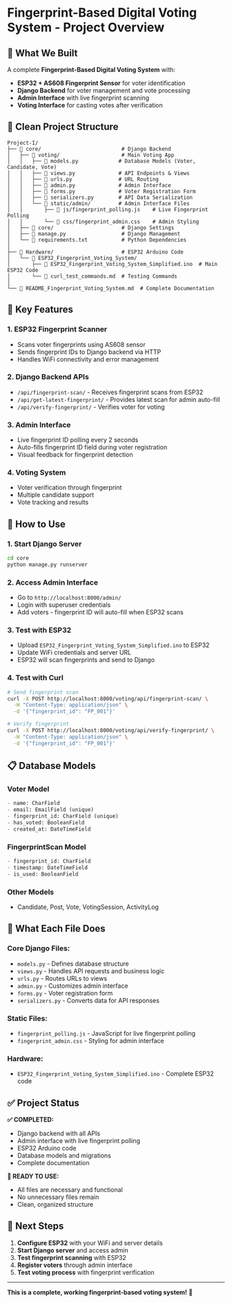# Fingerprint-Based Digital Voting System - Project Overview

## 🎯 What We Built

A complete **Fingerprint-Based Digital Voting System** with:
- **ESP32 + AS608 Fingerprint Sensor** for voter identification
- **Django Backend** for voter management and vote processing
- **Admin Interface** with live fingerprint scanning
- **Voting Interface** for casting votes after verification

## 📁 Clean Project Structure

```
Project-I/
├── 📂 core/                          # Django Backend
│   ├── 📂 voting/                    # Main Voting App
│   │   ├── 📄 models.py             # Database Models (Voter, Candidate, Vote)
│   │   ├── 📄 views.py              # API Endpoints & Views
│   │   ├── 📄 urls.py               # URL Routing
│   │   ├── 📄 admin.py              # Admin Interface
│   │   ├── 📄 forms.py              # Voter Registration Form
│   │   ├── 📄 serializers.py        # API Data Serialization
│   │   └── 📂 static/admin/         # Admin Interface Files
│   │       ├── 📄 js/fingerprint_polling.js    # Live Fingerprint Polling
│   │       └── 📄 css/fingerprint_admin.css    # Admin Styling
│   ├── 📂 core/                      # Django Settings
│   ├── 📄 manage.py                  # Django Management
│   └── 📄 requirements.txt           # Python Dependencies
│
├── 📂 Hardware/                      # ESP32 Arduino Code
│   └── 📂 ESP32_Fingerprint_Voting_System/
│       ├── 📄 ESP32_Fingerprint_Voting_System_Simplified.ino  # Main ESP32 Code
│       └── 📄 curl_test_commands.md  # Testing Commands
│
└── 📄 README_Fingerprint_Voting_System.md  # Complete Documentation
```

## 🔧 Key Features

### 1. **ESP32 Fingerprint Scanner**
- Scans voter fingerprints using AS608 sensor
- Sends fingerprint IDs to Django backend via HTTP
- Handles WiFi connectivity and error management

### 2. **Django Backend APIs**
- `/api/fingerprint-scan/` - Receives fingerprint scans from ESP32
- `/api/get-latest-fingerprint/` - Provides latest scan for admin auto-fill
- `/api/verify-fingerprint/` - Verifies voter for voting

### 3. **Admin Interface**
- Live fingerprint ID polling every 2 seconds
- Auto-fills fingerprint ID field during voter registration
- Visual feedback for fingerprint detection

### 4. **Voting System**
- Voter verification through fingerprint
- Multiple candidate support
- Vote tracking and results

## 🚀 How to Use

### 1. **Start Django Server**
```bash
cd core
python manage.py runserver
```

### 2. **Access Admin Interface**
- Go to `http://localhost:8000/admin/`
- Login with superuser credentials
- Add voters - fingerprint ID will auto-fill when ESP32 scans

### 3. **Test with ESP32**
- Upload `ESP32_Fingerprint_Voting_System_Simplified.ino` to ESP32
- Update WiFi credentials and server URL
- ESP32 will scan fingerprints and send to Django

### 4. **Test with Curl**
```bash
# Send fingerprint scan
curl -X POST http://localhost:8000/voting/api/fingerprint-scan/ \
  -H "Content-Type: application/json" \
  -d '{"fingerprint_id": "FP_001"}'

# Verify fingerprint
curl -X POST http://localhost:8000/voting/api/verify-fingerprint/ \
  -H "Content-Type: application/json" \
  -d '{"fingerprint_id": "FP_001"}'
```

## 📋 Database Models

### **Voter Model**
```python
- name: CharField
- email: EmailField (unique)
- fingerprint_id: CharField (unique)
- has_voted: BooleanField
- created_at: DateTimeField
```

### **FingerprintScan Model**
```python
- fingerprint_id: CharField
- timestamp: DateTimeField
- is_used: BooleanField
```

### **Other Models**
- Candidate, Post, Vote, VotingSession, ActivityLog

## 🎯 What Each File Does

### **Core Django Files:**
- `models.py` - Defines database structure
- `views.py` - Handles API requests and business logic
- `urls.py` - Routes URLs to views
- `admin.py` - Customizes admin interface
- `forms.py` - Voter registration form
- `serializers.py` - Converts data for API responses

### **Static Files:**
- `fingerprint_polling.js` - JavaScript for live fingerprint polling
- `fingerprint_admin.css` - Styling for admin interface

### **Hardware:**
- `ESP32_Fingerprint_Voting_System_Simplified.ino` - Complete ESP32 code

## ✅ Project Status

**✅ COMPLETED:**
- Django backend with all APIs
- Admin interface with live fingerprint polling
- ESP32 Arduino code
- Database models and migrations
- Complete documentation

**🎯 READY TO USE:**
- All files are necessary and functional
- No unnecessary files remain
- Clean, organized structure

## 🚀 Next Steps

1. **Configure ESP32** with your WiFi and server details
2. **Start Django server** and access admin
3. **Test fingerprint scanning** with ESP32
4. **Register voters** through admin interface
5. **Test voting process** with fingerprint verification

---

**This is a complete, working fingerprint-based voting system!** 🎉 
